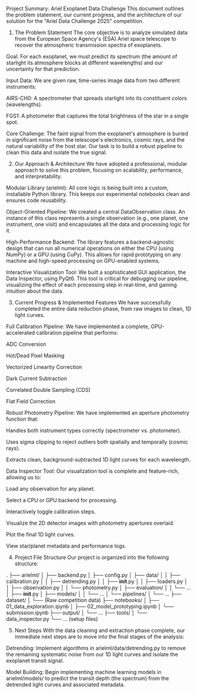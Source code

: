 Project Summary: Ariel Exoplanet Data Challenge
This document outlines the problem statement, our current progress, and the architecture of our solution for the "Ariel Data Challenge 2025" competition.

1. The Problem Statement
The core objective is to analyze simulated data from the European Space Agency's (ESA) Ariel space telescope to recover the atmospheric transmission spectra of exoplanets.

Goal: For each exoplanet, we must predict its spectrum (the amount of starlight its atmosphere blocks at different wavelengths) and our uncertainty for that prediction.

Input Data: We are given raw, time-series image data from two different instruments:

AIRS-CH0: A spectrometer that spreads starlight into its constituent colors (wavelengths).

FGS1: A photometer that captures the total brightness of the star in a single spot.

Core Challenge: The faint signal from the exoplanet's atmosphere is buried in significant noise from the telescope's electronics, cosmic rays, and the natural variability of the host star. Our task is to build a robust pipeline to clean this data and isolate the true signal.

2. Our Approach & Architecture
We have adopted a professional, modular approach to solve this problem, focusing on scalability, performance, and interpretability.

Modular Library (arielml): All core logic is being built into a custom, installable Python library. This keeps our experimental notebooks clean and ensures code reusability.

Object-Oriented Pipeline: We created a central DataObservation class. An instance of this class represents a single observation (e.g., one planet, one instrument, one visit) and encapsulates all the data and processing logic for it.

High-Performance Backend: The library features a backend-agnostic design that can run all numerical operations on either the CPU (using NumPy) or a GPU (using CuPy). This allows for rapid prototyping on any machine and high-speed processing on GPU-enabled systems.

Interactive Visualization Tool: We built a sophisticated GUI application, the Data Inspector, using PyQt6. This tool is critical for debugging our pipeline, visualizing the effect of each processing step in real-time, and gaining intuition about the data.

3. Current Progress & Implemented Features
We have successfully completed the entire data reduction phase, from raw images to clean, 1D light curves.

Full Calibration Pipeline: We have implemented a complete, GPU-accelerated calibration pipeline that performs:

ADC Conversion

Hot/Dead Pixel Masking

Vectorized Linearity Correction

Dark Current Subtraction

Correlated Double Sampling (CDS)

Flat Field Correction

Robust Photometry Pipeline: We have implemented an aperture photometry function that:

Handles both instrument types correctly (spectrometer vs. photometer).

Uses sigma clipping to reject outliers both spatially and temporally (cosmic rays).

Extracts clean, background-subtracted 1D light curves for each wavelength.

Data Inspector Tool: Our visualization tool is complete and feature-rich, allowing us to:

Load any observation for any planet.

Select a CPU or GPU backend for processing.

Interactively toggle calibration steps.

Visualize the 2D detector images with photometry apertures overlaid.

Plot the final 1D light curves.

View star/planet metadata and performance logs.

4. Project File Structure
Our project is organized into the following structure:

.
├── arielml/
│   ├── backend.py
│   ├── config.py
│   ├── data/
│   │   ├── calibration.py
│   │   ├── detrending.py
│   │   ├── __init__.py
│   │   ├── loaders.py
│   │   ├── observation.py
│   │   └── photometry.py
│   ├── evaluation/
│   │   └── ...
│   ├── __init__.py
│   ├── models/
│   │   └── ...
│   └── pipelines/
│       └── ...
├── dataset/
│   └── (Raw competition data)
├── notebooks/
│   ├── 01_data_exploration.ipynb
│   ├── 02_model_prototyping.ipynb
│   └── submission.ipynb
├── output/
│   └── ...
├── tools/
│   └── data_inspector.py
└── ... (setup files)

5. Next Steps
With the data cleaning and extraction phase complete, our immediate next steps are to move into the final stages of the analysis:

Detrending: Implement algorithms in arielml/data/detrending.py to remove the remaining systematic noise from our 1D light curves and isolate the exoplanet transit signal.

Model Building: Begin implementing machine learning models in arielml/models/ to predict the transit depth (the spectrum) from the detrended light curves and associated metadata.